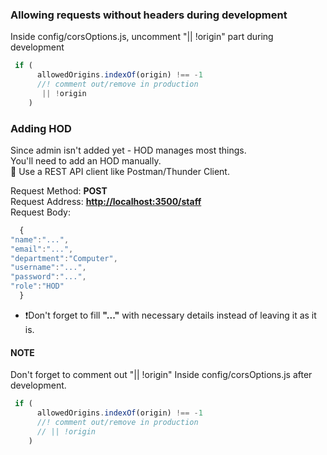 


### Allowing requests without headers during development

Inside config/corsOptions.js, uncomment "|| !origin" part during development

```javascript
 if (
      allowedOrigins.indexOf(origin) !== -1
      //! comment out/remove in production
       || !origin
    )
```

### Adding HOD

Since admin isn't added yet - HOD manages most things.  
You'll need to add an HOD manually.  
🚀 Use a REST API client like Postman/Thunder Client.

Request Method: **POST**  
Request Address: **<http://localhost:3500/staff>**  
Request Body:

```javascript
  {
"name":"...",
"email":"...",
"department":"Computer",
"username":"...",
"password":"...",
"role":"HOD"
  }
```

- ❗Don't forget to fill **"..."** with necessary details instead of leaving it as it is.

#### NOTE

Don't forget to comment out "|| !origin" Inside config/corsOptions.js after development.

```javascript
 if (
      allowedOrigins.indexOf(origin) !== -1
      //! comment out/remove in production
      // || !origin
    )
```
